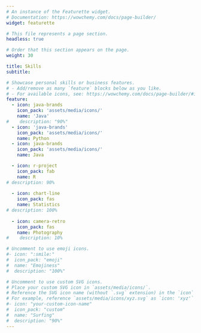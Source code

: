 ```yaml
---
# An instance of the Featurette widget.
# Documentation: https://wowchemy.com/docs/page-builder/
widget: featurette

# This file represents a page section.
headless: true

# Order that this section appears on the page.
weight: 30

title: Skills
subtitle:

# Showcase personal skills or business features.
# - Add/remove as many `feature` blocks below as you like.
# - For available icons, see: https://wowchemy.com/docs/page-builder/#icons
feature:
  - icon: java-brands
    icon_pack: 'assets/media/icons/'
    name: 'Java'
#    description: "90%"
  - icon: 'java-brands'
    icon_pack: 'assets/media/icons/'
    name: Python
  - icon: java-brands
    icon_pack: 'assets/media/icons/'
    name: Java

  - icon: r-project
    icon_pack: fab
    name: R
# description: 90%
    
  - icon: chart-line
    icon_pack: fas
    name: Statistics
# description: 100%
    
  - icon: camera-retro
    icon_pack: fas
    name: Photography
#    description: 10%

# Uncomment to use emoji icons.
#- icon: ":smile:"
#  icon_pack: "emoji"
#  name: "Emojiness"
#  description: "100%"

# Uncomment to use custom SVG icons.
# Place your custom SVG icon in `assets/media/icons/`.
# Reference the SVG icon name (without `.svg` extension) in the `icon` field.
# For example, reference `assets/media/icons/xyz.svg` as `icon: 'xyz'`
#- icon: "your-custom-icon-name"
#  icon_pack: "custom"
#  name: "Surfing"
#  description: "90%"
---
```

